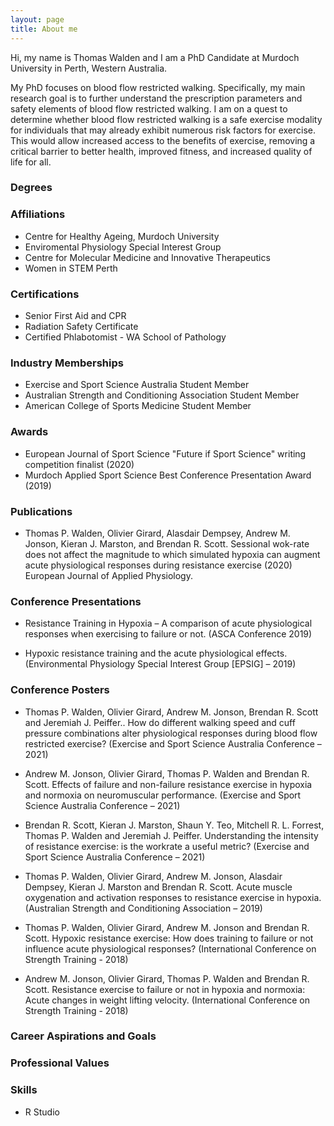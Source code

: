 ```yaml
---
layout: page
title: About me
---
```


Hi, my name is Thomas Walden and I am a PhD Candidate at Murdoch University in Perth, Western Australia.

My PhD focuses on blood flow restricted walking. Specifically, my main research goal is to further understand the prescription parameters and safety elements of blood flow restricted walking. I am on a quest to determine whether blood flow restricted walking is a safe exercise modality for individuals that may already exhibit numerous risk factors for exercise. This would allow increased access to the benefits of exercise, removing a critical barrier to better health, improved fitness, and increased quality of life for all.

### Degrees

### Affiliations
 - Centre for Healthy Ageing, Murdoch University
 - Enviromental Physiology Special Interest Group
 - Centre for Molecular Medicine and Innovative Therapeutics
 - Women in STEM Perth
  
### Certifications
 - Senior First Aid and CPR
 - Radiation Safety Certificate
 - Certified Phlabotomist - WA School of Pathology

### Industry Memberships
 - Exercise and Sport Science Australia Student Member
 - Australian Strength and Conditioning Association Student Member
 - American College of Sports Medicine Student Member

### Awards
 - European Journal of Sport Science "Future if Sport Science" writing competition finalist (2020)
 - Murdoch Applied Sport Science Best Conference Presentation Award (2019)

### Publications
 - Thomas P. Walden, Olivier Girard, Alasdair Dempsey, Andrew M. Jonson, Kieran J. Marston, and Brendan R. Scott. Sessional wok-rate does not affect the magnitude to which simulated hypoxia can augment acute physiological responses during resistance exercise (2020) European Journal of Applied Physiology.

### Conference Presentations
 - Resistance Training in Hypoxia – A comparison of acute physiological responses when exercising to failure or not. (ASCA Conference 2019)
 
 - Hypoxic resistance training and the acute physiological effects. (Environmental Physiology Special Interest Group [EPSIG] – 2019)
 
### Conference Posters
 - Thomas P. Walden, Olivier Girard, Andrew M. Jonson, Brendan R. Scott and Jeremiah J. Peiffer.. How do different walking speed and cuff pressure combinations alter physiological responses during blood flow restricted exercise? (Exercise and Sport Science Australia Conference – 2021)
 
 - Andrew M. Jonson, Olivier Girard, Thomas P. Walden and Brendan R. Scott. Effects of failure and non-failure resistance exercise in hypoxia and normoxia on neuromuscular performance. (Exercise and Sport Science Australia Conference – 2021)

 - Brendan R. Scott, Kieran J. Marston, Shaun Y. Teo, Mitchell R. L. Forrest, Thomas P. Walden and Jeremiah J. Peiffer. Understanding the intensity of resistance exercise: is the workrate a useful metric? (Exercise and Sport Science Australia Conference – 2021)

 - Thomas P. Walden, Olivier Girard, Andrew M. Jonson, Alasdair Dempsey, Kieran J. Marston and Brendan R. Scott. Acute muscle oxygenation and activation responses to resistance exercise in hypoxia. (Australian Strength and Conditioning Association – 2019)
 
 - Thomas P. Walden, Olivier Girard, Andrew M. Jonson and Brendan R. Scott. Hypoxic resistance exercise: How does training to failure or not influence acute physiological responses? (International Conference on Strength Training - 2018)
 
 - Andrew M. Jonson, Olivier Girard, Thomas P. Walden and Brendan R. Scott. Resistance exercise to failure or not in hypoxia and normoxia: Acute changes in weight lifting velocity. (International Conference on Strength Training - 2018)

### Career Aspirations and Goals

### Professional Values

### Skills
 - R Studio




